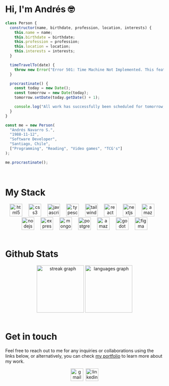 # Hi, I'm Andrés 🤓

```js
class Person {
  constructor(name, birthdate, profession, location, interests) {
    this.name = name;
    this.birthdate = birthdate;
    this.profession = profession;
    this.location = location;
    this.interests = interests;
  }

  timeTravelTo(date) {
    throw new Error("Error 501: Time Machine Not Implemented. This feature hasn't been implemented yet. Try again in the future.");
  }

  procrastinate() {
    const today = new Date();
    const tomorrow = new Date(today);
    tomorrow.setDate(today.getDate() + 1);

    console.log("All work has successfully been scheduled for tomorrow, " + tomorrow.toDateString() + ".");
  } 
}

const me = new Person(
  "Andrés Navarro S.",
  "1988-11-12",
  "Software Developer",
  "Santiago, Chile",
  ["Programming", "Reading", "Video games", "TCG's"]
);

me.procrastinate();

```


<br/>

# My Stack

<div align="center">
  <img src="https://skillicons.dev/icons?i=html" height="40" alt="html5 logo"  />
  <img width="12" />
  <img src="https://skillicons.dev/icons?i=css" height="40" alt="css3 logo"  />
  <img width="12" />
  <img src="https://skillicons.dev/icons?i=js" height="40" alt="javascript logo"  />
  <img width="12" />
  <img src="https://skillicons.dev/icons?i=ts" height="40" alt="typescript logo"  />
  <img width="12" />
  <img src="https://skillicons.dev/icons?i=tailwind" height="40" alt="tailwindcss logo"  />
  <img width="12" />
  <img src="https://skillicons.dev/icons?i=react" height="40" alt="react logo"  />
  <img width="12" />
  <img src="https://skillicons.dev/icons?i=nextjs" height="40" alt="nextjs logo"  />
  <img width="12" />
  <img src="https://skillicons.dev/icons?i=aws" height="40" alt="amazonwebservices logo"  />
  <img width="12" />
  <img src="https://skillicons.dev/icons?i=nodejs" height="40" alt="nodejs logo"  />
  <img width="12" />
  <img src="https://skillicons.dev/icons?i=express" height="40" alt="express logo"  />
  <img width="12" />
  <img src="https://skillicons.dev/icons?i=mongodb" height="40" alt="mongodb logo"  />
  <img width="12" />
  <img src="https://skillicons.dev/icons?i=postgres" height="40" alt="postgresql logo"  />
  <img width="12" />
  <img src="https://skillicons.dev/icons?i=dynamodb" height="40" alt="amazondynamodb logo"  />
  <img width="12" />
  <img src="https://skillicons.dev/icons?i=godot" height="40" alt="godot logo"  />
  <img width="12" />
  <img src="https://skillicons.dev/icons?i=figma" height="40" alt="figma logo"  />
</div>
<br/>

# Github Stats

<div align="center">
  <img src="https://streak-stats.demolab.com?user=andresns&locale=en&mode=daily&theme=dark&hide_border=true&border_radius=5&order=3" height="150" alt="streak graph"  />
  <img src="https://github-readme-stats.vercel.app/api/top-langs?username=andresns&locale=en&hide_title=false&layout=compact&card_width=320&langs_count=6&theme=dark&hide_border=true&order=2&exclude_repo=maipogrande-desktop,propuesta-ui" height="150" alt="languages graph"  />
</div>
<br/>


# Get in touch
Feel free to reach out to me for any inquiries or collaborations using the links below, or alternatively, you can check [my portfolio](https://andresns.dev/) to learn more about my work.

<div align="center">
  <a href="mailto:andresm.navarro@gmail.com"><img src="https://img.shields.io/static/v1?message=Gmail&logo=gmail&label=&color=D14836&logoColor=white&labelColor=&style=flat" height="40" alt="gmail logo" /></a>&nbsp;&nbsp;<a href="https://www.linkedin.com/in/andres-navarro-silva/" target="_blank"><img src="https://img.shields.io/static/v1?message=LinkedIn&logo=linkedin&label=&color=0077B5&logoColor=white&labelColor=&style=flat" height="40" alt="linkedin logo" /></a>
</div>
